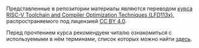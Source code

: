 Представленные в репозитории материалы являются переводом [курса RISC-V Toolchain and Compiler Optimization Techniques (LFD113x)](https://training.linuxfoundation.org/training/risc-v-toolchain-and-compiler-optimization-techniques-lfd113x/), распространяемого под лицензией [CC BY 4.0](https://creativecommons.org/licenses/by/4.0/).

Перед прочтением курса рекомендуем читалю ознакомиться с используемыми в нём терминами, список которых можно найти [здесь](Chapters/TechnicalTerms.md).
